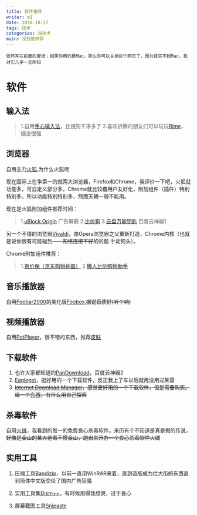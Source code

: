 ```yaml
---
title: 软件推荐
writer: m1
date: 2018-10-17
tags: 技术
categories: 浊技术
main: 没钱是原罪
---
```

    依然写在前面的废话：如果你用的是Mac，那么你可以关掉这个网页了，因为我买不起Mac，我对它几乎一无所知

# 软件

## 输入法

> 1.自用[手心输入法](http://www.xinshuru.com/index.html)，比搜狗干净多了
> 2.喜欢折腾的朋友们可以玩玩[Rime](https://rime.im/)，据说很强

## 浏览器

自用主力[火狐](https://www.mozilla.org/),为什么火狐呢

现在国际上在争第一的就两大浏览器，Firefox和Chrome，我评价一下吧，火狐就功能多，可自定义部分多，Chrome就比较~~蠢~~用户友好化，附加组件（插件）特别特别多，所以功能特别特别多，然而天朝一般不能用。

现在是火狐附加组件推荐时间：
> 1.[uBlock Origin](https://addons.mozilla.org/zh-CN/firefox/addon/ublock-origin/) 广告屏蔽
> 2.[比价狗](https://www.bijiago.com/)
> 3.[云盘万能钥匙](https://ypsuperkey.meek.com.cn/) 百度云神器1

另一个不错的浏览器[Vivaldi](https://vivaldi.com/zh-hans/)，由Opera浏览器之父重新打造，Chrome内核（也就是说你很有可能碰到——~~网络连接不好~~的问题 手动狗头）。

Chrome附加组件推荐：
> 1.[京价保（京东购物神器）](https://jjb.im/)
> 2.[懒人比价购物助手](http://www.lanrenbijia.com)

## 音乐播放器

自用[Foobar2000](http://blog.sina.com.cn/s/blog_6fcc51420102wv92.html)的美化版[Foobox](https://pan.baidu.com/s/1o8GmTsu),~~据说音质好(听个响)~~

## 视频播放器

自用[PotPlayer](http://potplayer.daum.net/?lang=zh_CN)，很不错的东西，推荐[皮肤](modern_x_for_potplayer_update_by_illequal-d9a1sdy.zip)

## 下载软件

1. 也许大家都知道的[PanDownload](http://pandownload.com/)，百度云神器2
2. [Eagleget](http://www.eagleget.com/cn/)，挺好用的一个下载软件，反正我上了车以后就再没用过某雷
3. ~~[Internet Download Manager](http://www.internetdownloadmanager.com/)，感觉更好用的一个下载软件，但是需要购买。给一个[东西](IDM破解文件20180106.zip)，有什么用自己探索~~

## 杀毒软件

自用[火绒](https://www.huorong.cn/)，我看到的惟一的免费良心杀毒软件。来历有个不知道是真是假的传说，~~好像是金山的某大佬看不惯金山，跑出来开办一个良心杀毒软件火绒~~

## 实用工具

1. 压缩工具[Bandizip](http://www.bandisoft.com/bandizip/)，以前一直用WinRAR来着，直到盗版成为烂大街的东西直到简体中文版交给了国内广告狂魔

2. 实用工具集[Dism++](https://www.chuyu.me/zh-Hans/)，有时候用得我想哭，过于良心

3. 屏幕截图工具[Snipaste](https://zh.snipaste.com/index.html)
